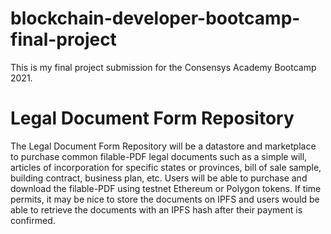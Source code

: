 # blockchain-developer-bootcamp-final-project
This is my final project submission for the Consensys Academy Bootcamp 2021.

<h1>Legal Document Form Repository</h1>

The Legal Document Form Repository will be a datastore and marketplace to purchase common filable-PDF legal documents such as a simple will, articles of incorporation for specific states or provinces, bill of sale sample, building contract, business plan, etc. Users will be able to purchase and download the filable-PDF using testnet Ethereum or Polygon tokens. If time permits, it may be nice to store the documents on IPFS and users would be able to retrieve the documents with an IPFS hash after their payment is confirmed. 